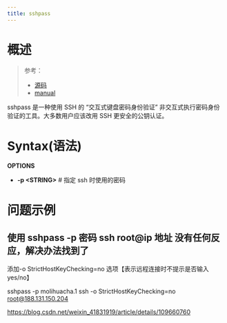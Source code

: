```yaml
---
title: sshpass
---
```


# 概述

> 参考：
> 
> - [源码](https://sourceforge.net/projects/sshpass/)
> - [manual](https://man.cx/sshpass)

sshpass 是一种使用 SSH 的 “交互式键盘密码身份验证” 非交互式执行密码身份验证的工具。大多数用户应该改用 SSH 更安全的公钥认证。

# Syntax(语法)

**OPTIONS**

- **-p \<STRING>** # 指定 ssh 时使用的密码

# 问题示例

## 使用 sshpass -p 密码 ssh root@ip 地址 没有任何反应，解决办法找到了

添加-o StrictHostKeyChecking=no 选项【表示远程连接时不提示是否输入 yes/no】

sshpass -p molihuacha.1 ssh -o StrictHostKeyChecking=no root@188.131.150.204

https://blog.csdn.net/weixin_41831919/article/details/109660760
